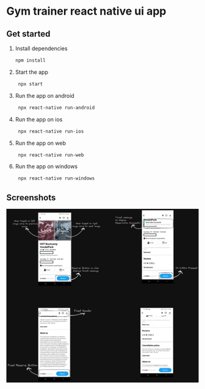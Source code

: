 # Gym trainer react native ui app 
## Get started

1. Install dependencies

   ```bash
   npm install
   ```

2. Start the app

   ```bash
    npx start
   ```
3. Run the app on android

   ```bash
    npx react-native run-android
   ```
4. Run the app on ios

   ```bash
    npx react-native run-ios
   ```
5. Run the app on web

   ```bash
    npx react-native run-web
   ```
6. Run the app on windows

   ```bash
    npx react-native run-windows
   ```

## Screenshots

![Complete UI Scene](ScreenShots/Complete_UI_Scene.jpeg)

